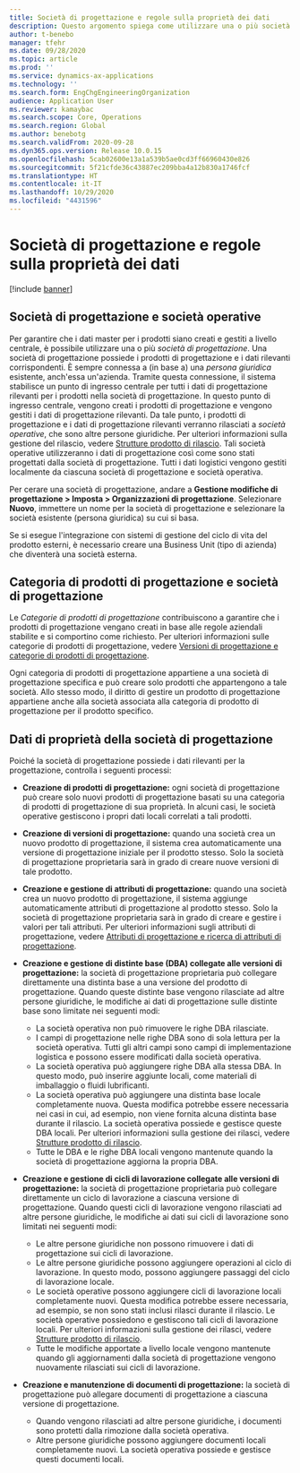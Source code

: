 ```yaml
---
title: Società di progettazione e regole sulla proprietà dei dati
description: Questo argomento spiega come utilizzare una o più società di progettazione per garantire che i dati master per i prodotti siano creati e gestiti a livello centrale. Una società di progettazione rappresenta la società che possiede i prodotti di progettazione e i dati rilevanti corrispondenti.
author: t-benebo
manager: tfehr
ms.date: 09/28/2020
ms.topic: article
ms.prod: ''
ms.service: dynamics-ax-applications
ms.technology: ''
ms.search.form: EngChgEngineeringOrganization
audience: Application User
ms.reviewer: kamaybac
ms.search.scope: Core, Operations
ms.search.region: Global
ms.author: benebotg
ms.search.validFrom: 2020-09-28
ms.dyn365.ops.version: Release 10.0.15
ms.openlocfilehash: 5cab02600e13a1a539b5ae0cd3ff66960430e826
ms.sourcegitcommit: 5f21cfde36c43887ec209bba4a12b830a1746fcf
ms.translationtype: HT
ms.contentlocale: it-IT
ms.lasthandoff: 10/29/2020
ms.locfileid: "4431596"
---
```

# <a name="engineering-companies-and-data-ownership-rules"></a>Società di progettazione e regole sulla proprietà dei dati

[!include [banner](../includes/banner.md)]

## <a name="engineering-companies-and-operational-companies"></a>Società di progettazione e società operative

Per garantire che i dati master per i prodotti siano creati e gestiti a livello centrale, è possibile utilizzare una o più *società di progettazione*. Una società di progettazione possiede i prodotti di progettazione e i dati rilevanti corrispondenti. È sempre connessa a (in base a) una *persona giuridica* esistente, anch'essa un'azienda. Tramite questa connessione, il sistema stabilisce un punto di ingresso centrale per tutti i dati di progettazione rilevanti per i prodotti nella società di progettazione. In questo punto di ingresso centrale, vengono creati i prodotti di progettazione e vengono gestiti i dati di progettazione rilevanti. Da tale punto, i prodotti di progettazione e i dati di progettazione rilevanti verranno rilasciati a *società operative*, che sono altre persone giuridiche. Per ulteriori informazioni sulla gestione del rilascio, vedere [Strutture prodotto di rilascio](release-product-structure.md). Tali società operative utilizzeranno i dati di progettazione così come sono stati progettati dalla società di progettazione. Tutti i dati logistici vengono gestiti localmente da ciascuna società di progettazione e società operativa.

Per cerare una società di progettazione, andare a **Gestione modifiche di progettazione \> Imposta \> Organizzazioni di progettazione**. Selezionare **Nuovo**, immettere un nome per la società di progettazione e selezionare la società esistente (persona giuridica) su cui si basa.

Se si esegue l'integrazione con sistemi di gestione del ciclo di vita del prodotto esterni, è necessario creare una Business Unit (tipo di azienda) che diventerà una società esterna.

## <a name="engineering-product-categories-and-engineering-companies"></a>Categoria di prodotti di progettazione e società di progettazione

Le *Categorie di prodotti di progettazione* contribuiscono a garantire che i prodotti di progettazione vengano creati in base alle regole aziendali stabilite e si comportino come richiesto. Per ulteriori informazioni sulle categorie di prodotti di progettazione, vedere [Versioni di progettazione e categorie di prodotti di progettazione](engineering-versions-product-category.md).

Ogni categoria di prodotti di progettazione appartiene a una società di progettazione specifica e può creare solo prodotti che appartengono a tale società. Allo stesso modo, il diritto di gestire un prodotto di progettazione appartiene anche alla società associata alla categoria di prodotto di progettazione per il prodotto specifico.

## <a name="data-that-is-owned-by-the-engineering-company"></a>Dati di proprietà della società di progettazione

Poiché la società di progettazione possiede i dati rilevanti per la progettazione, controlla i seguenti processi:

- **Creazione di prodotti di progettazione:** ogni società di progettazione può creare solo nuovi prodotti di progettazione basati su una categoria di prodotti di progettazione di sua proprietà. In alcuni casi, le società operative gestiscono i propri dati locali correlati a tali prodotti.
- **Creazione di versioni di progettazione:** quando una società crea un nuovo prodotto di progettazione, il sistema crea automaticamente una versione di progettazione iniziale per il prodotto stesso. Solo la società di progettazione proprietaria sarà in grado di creare nuove versioni di tale prodotto.
- **Creazione e gestione di attributi di progettazione:** quando una società crea un nuovo prodotto di progettazione, il sistema aggiunge automaticamente attributi di progettazione al prodotto stesso. Solo la società di progettazione proprietaria sarà in grado di creare e gestire i valori per tali attributi. Per ulteriori informazioni sugli attributi di progettazione, vedere [Attributi di progettazione e ricerca di attributi di progettazione](engineering-attributes-and-search.md).
- **Creazione e gestione di distinte base (DBA) collegate alle versioni di progettazione:** la società di progettazione proprietaria può collegare direttamente una distinta base a una versione del prodotto di progettazione. Quando queste distinte base vengono rilasciate ad altre persone giuridiche, le modifiche ai dati di progettazione sulle distinte base sono limitate nei seguenti modi:

    - La società operativa non può rimuovere le righe DBA rilasciate.
    - I campi di progettazione nelle righe DBA sono di sola lettura per la società operativa. Tutti gli altri campi sono campi di implementazione logistica e possono essere modificati dalla società operativa.
    - La società operativa può aggiungere righe DBA alla stessa DBA. In questo modo, può inserire aggiunte locali, come materiali di imballaggio o fluidi lubrificanti.
    - La società operativa può aggiungere una distinta base locale completamente nuova. Questa modifica potrebbe essere necessaria nei casi in cui, ad esempio, non viene fornita alcuna distinta base durante il rilascio. La società operativa possiede e gestisce queste DBA locali. Per ulteriori informazioni sulla gestione dei rilasci, vedere [Strutture prodotto di rilascio](release-product-structure.md).
    - Tutte le DBA e le righe DBA locali vengono mantenute quando la società di progettazione aggiorna la propria DBA.

- **Creazione e gestione di cicli di lavorazione collegate alle versioni di progettazione:** la società di progettazione proprietaria può collegare direttamente un ciclo di lavorazione a ciascuna versione di progettazione. Quando questi cicli di lavorazione vengono rilasciati ad altre persone giuridiche, le modifiche ai dati sui cicli di lavorazione sono limitati nei seguenti modi:

    - Le altre persone giuridiche non possono rimuovere i dati di progettazione sui cicli di lavorazione.
    - Le altre persone giuridiche possono aggiungere operazioni al ciclo di lavorazione. In questo modo, possono aggiungere passaggi del ciclo di lavorazione locale.
    - Le società operative possono aggiungere cicli di lavorazione locali completamente nuovi. Questa modifica potrebbe essere necessaria, ad esempio, se non sono stati inclusi rilasci durante il rilascio. Le società operative possiedono e gestiscono tali cicli di lavorazione locali. Per ulteriori informazioni sulla gestione dei rilasci, vedere [Strutture prodotto di rilascio](release-product-structure.md).
    - Tutte le modifiche apportate a livello locale vengono mantenute quando gli aggiornamenti dalla società di progettazione vengono nuovamente rilasciati sui cicli di lavorazione.

- **Creazione e manutenzione di documenti di progettazione:** la società di progettazione può allegare documenti di progettazione a ciascuna versione di progettazione.

    - Quando vengono rilasciati ad altre persone giuridiche, i documenti sono protetti dalla rimozione dalla società operativa.
    - Altre persone giuridiche possono aggiungere documenti locali completamente nuovi. La società operativa possiede e gestisce questi documenti locali.
